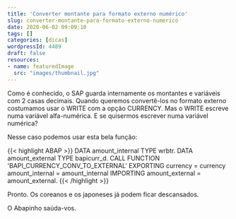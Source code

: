 ```yaml
---
title: 'Converter montante para formato externo numérico'
slug: converter-montante-para-formato-externo-numerico
date: 2020-06-02 09:09:10
tags: []
categories: [dicas]
wordpressId: 4489
draft: false
resources:
- name: featuredImage
  src: "images/thumbnail.jpg"
---
```

Como é conhecido, o SAP guarda internamente os montantes e variáveis com 2 casas decimais. Quando queremos convertê-los no formato externo costumamos usar o WRITE com a opção CURRENCY. Mas o WRITE escreve numa variável alfa-numérica. E se quisermos escrever numa variável numérica?

<!--more-->

Nesse caso podemos usar esta bela função:


{{< highlight ABAP >}}
DATA amount_internal TYPE wrbtr.
DATA amount_external TYPE bapicurr_d.
CALL FUNCTION 'BAPI_CURRENCY_CONV_TO_EXTERNAL'
  EXPORTING
    currency        = currency
    amount_internal = amount_internal
  IMPORTING
    amount_external = amount_external.
{{< /highlight >}}

Pronto. Os coreanos e os japoneses já podem ficar descansados.

O Abapinho saúda-vos.
